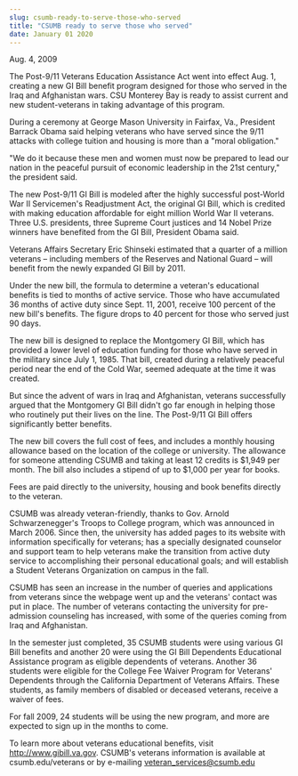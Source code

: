 ```yaml
---
slug: csumb-ready-to-serve-those-who-served
title: "CSUMB ready to serve those who served"
date: January 01 2020
---
```


<p>Aug. 4, 2009
</p><p>The Post-9/11 Veterans Education Assistance Act went into effect Aug. 1, creating a new GI Bill benefit program designed for those who served in the Iraq and Afghanistan wars. CSU Monterey Bay is ready to assist current and new student-veterans in taking advantage of this program.
</p><p>During a ceremony at George Mason University in Fairfax, Va., President Barrack Obama said helping veterans who have served since the 9/11 attacks with college tuition and housing is more than a "moral obligation."
</p><p>"We do it because these men and women must now be prepared to lead our nation in the peaceful pursuit of economic leadership in the 21st century," the president said.
</p><p>The new Post-9/11 GI Bill is modeled after the highly successful post-World War II Servicemen's Readjustment Act, the original GI Bill, which is credited with making education affordable for eight million World War II veterans. Three U.S. presidents, three Supreme Court justices and 14 Nobel Prize winners have benefited from the GI Bill, President Obama said.
</p><p>Veterans Affairs Secretary Eric Shinseki estimated that a quarter of a million veterans – including members of the Reserves and National Guard – will benefit from the newly expanded GI Bill by 2011.
</p><p>Under the new bill, the formula to determine a veteran's educational benefits is tied to months of active service. Those who have accumulated 36 months of active duty since Sept. 11, 2001, receive 100 percent of the new bill's benefits. The figure drops to 40 percent for those who served just 90 days.
</p><p>The new bill is designed to replace the Montgomery GI Bill, which has provided a lower level of education funding for those who have served in the military since July 1, 1985. That bill, created during a relatively peaceful period near the end of the Cold War, seemed adequate at the time it was created.
</p><p>But since the advent of wars in Iraq and Afghanistan, veterans successfully argued that the Montgomery GI Bill didn't go far enough in helping those who routinely put their lives on the line. The Post-9/11 GI Bill offers significantly better benefits.
</p><p>The new bill covers the full cost of fees, and includes a monthly housing allowance based on the location of the college or university. The allowance for someone attending CSUMB and taking at least 12 credits is $1,949 per month. The bill also includes a stipend of up to $1,000 per year for books.
</p><p>Fees are paid directly to the university, housing and book benefits directly to the veteran.
</p><p>CSUMB was already veteran-friendly, thanks to Gov. Arnold Schwarzenegger's Troops to College program, which was announced in March 2006. Since then, the university has added pages to its website with information specifically for veterans; has a specially designated counselor and support team to help veterans make the transition from active duty service to accomplishing their personal educational goals; and will establish a Student Veterans Organization on campus in the fall.
</p><p>CSUMB has seen an increase in the number of queries and applications from veterans since the webpage went up and the veterans' contact was put in place. The number of veterans contacting the university for pre-admission counseling has increased, with some of the queries coming from Iraq and Afghanistan.
</p><p>In the semester just completed, 35 CSUMB students were using various GI Bill benefits and another 20 were using the GI Bill Dependents Educational Assistance program as eligible dependents of veterans. Another 36 students were eligible for the College Fee Waiver Program for Veterans' Dependents through the California Department of Veterans Affairs. These students, as family members of disabled or deceased veterans, receive a waiver of fees.
</p><p>For fall 2009, 24 students will be using the new program, and more are expected to sign up in the months to come.
</p><p>To learn more about veterans educational benefits, visit <a href="http://www.gibill.va.gov/">http://www.gibill.va.gov</a>. CSUMB's veterans information is available at csumb.edu/veterans or by e-mailing <a href="&#x6d;&#97;&#x69;&#108;&#x74;&#111;&#x3a;&#x76;&#101;&#x74;&#101;&#x72;&#97;&#x6e;&#95;&#115;&#x65;&#114;&#x76;&#105;&#x63;&#101;&#115;&#x40;&#99;&#x73;&#117;&#x6d;&#98;&#46;&#x65;&#100;&#x75;">veteran_services@csumb.edu</a>
</p>

